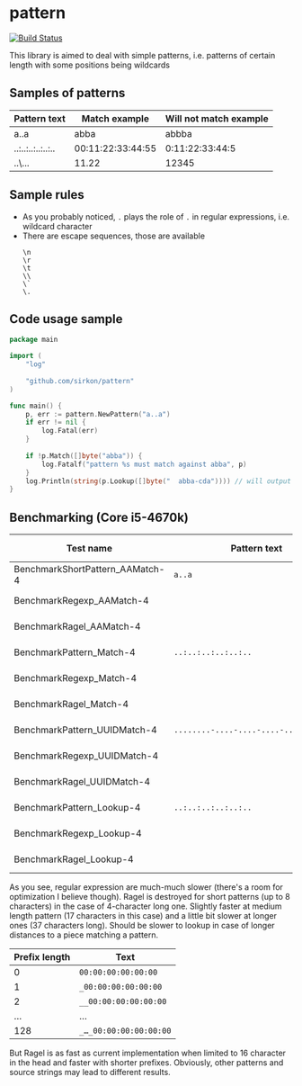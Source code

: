 # pattern
[![Build Status](https://travis-ci.org/sirkon/pattern.svg?branch=master)](https://travis-ci.org/sirkon/pattern)

This library is aimed to deal with simple patterns, i.e. patterns of certain length with some positions being wildcards

## Samples of patterns

| Pattern text      | Match example     | Will not match example |
|-------------------|-------------------|------------------------|
| a..a              | abba              | abbba                  |
| ..:..:..:..:..:.. | 00:11:22:33:44:55 | 0:11:22:33:44:5        |
| ..\\...           | 11.22             | 12345                  |

## Sample rules

* As you probably noticed, `.` plays the role of `.` in regular expressions, i.e. wildcard character
* There are escape sequences, those are available
    ```
    \n
    \r
    \t
    \\
    \`
    \.
    ``` 

## Code usage sample

```go
package main

import (
	"log"
	
	"github.com/sirkon/pattern"
)

func main() {
	p, err := pattern.NewPattern("a..a")
	if err != nil {
		log.Fatal(err)
	}
	
	if !p.Match([]byte("abba")) {
		log.Fatalf("pattern %s must match against abba", p)
	}
	log.Println(string(p.Lookup([]byte("  abba-cda")))) // will output "abba-cda"
}
```

## Benchmarking (Core i5-4670k)

| Test name                       | Pattern text                           | Iterations | Operation cost in ns      | 
|---------------------------------|----------------------------------------|------------|---------------------------|
  BenchmarkShortPattern_AAMatch-4 | `a..a`                                 | 50000000   | 35.6 ns/op                |
  BenchmarkRegexp_AAMatch-4       |                                        | 500000     | 2473 ns/op                |
  BenchmarkRagel_AAMatch-4        |                                        | 20000000   | 106 ns/op                 |
| BenchmarkPattern_Match-4        | `..:..:..:..:..:.. `                   | 10000000   | 114 ns/op                 |
| BenchmarkRegexp_Match-4         |                                        | 500000     | 3235 ns/op                |
| BenchmarkRagel_Match-4          |                                        | 20000000   | 111 ns/op                 |
| BenchmarkPattern_UUIDMatch-4    | `........-....-....-....-............` | 10000000	| 131 ns/op                 |
| BenchmarkRegexp_UUIDMatch-4     |                                        | 300000	    | 5872 ns/op                |
| BenchmarkRagel_UUIDMatch-4      |                                        | 10000000	| 137 ns/op                 |
| BenchmarkPattern_Lookup-4       | `..:..:..:..:..:.. `                   | 30000      | 41369 ns/op               |
| BenchmarkRegexp_Lookup-4        |                                        | 300        | 4423623 ns/op             |
| BenchmarkRagel_Lookup-4         |                                        | 10000      | 115305 ns/op              |
   
As you see, regular expression are much-much slower (there's a room for optimization I believe though). Ragel is 
destroyed for short patterns (up to 8 characters) in the case of 4-character long one. Slightly faster at medium
length pattern (17 characters in this case) and a little bit slower at longer ones (37 characters long). Should be 
slower to lookup in case of longer distances to a piece matching a pattern.

| Prefix length      | Text                   |
|--------------------|------------------------|
| 0                  | `00:00:00:00:00:00`    |
| 1                  | `_00:00:00:00:00:00`   |
| 2                  | `__00:00:00:00:00:00`  |
| …                  | …                      |
| 128                | `_…_00:00:00:00:00:00` | 


But Ragel is as fast as current implementation when limited to 16 character in the head and faster with shorter 
prefixes. Obviously, other patterns and source strings may lead to different results. 